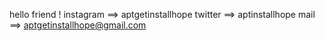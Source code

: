 hello friend !
instagram ==> aptgetinstallhope
twitter ==> aptinstallhope
mail ==> aptgetinstallhope@gmail.com
